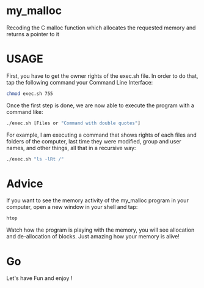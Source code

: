 # my_malloc
Recoding the C malloc function which allocates the requested memory and returns a pointer to it

# USAGE
First, you have to get the owner rights of the exec.sh file. In order to do that, tap the following command your Command Line Interface:
```bash
chmod exec.sh 755
```

Once the first step is done, we are now able to execute the program with a command like: 

```bash 
./exec.sh [Files or "Command with double quotes"]
```

For example, I am executing a command that shows rights of each files and folders of the computer, last time they were modified,
group and user names, and other things, all that in a recursive way:

```bash
./exec.sh "ls -lRt /"
```
# Advice

If you want to see the memory activity of the my_malloc program in your computer, open a new window in your shell and tap:

```bash
htop
```
Watch how the program is playing with the memory, you will see allocation and de-allocation of blocks.
Just amazing how your memory is alive!

# Go
Let's have Fun and enjoy !
